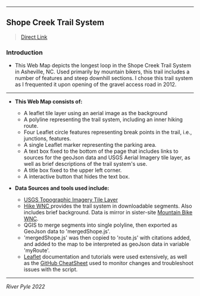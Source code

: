 

----



## Shope Creek Trail System



>[Direct Link](https://waterlevelmedium.github.io/ShopeCreek_Pyle/)


### Introduction



- This Web Map depicts the longest loop in the Shope Creek Trail System in Asheville, NC. Used primarily by mountain bikers, this trail includes a number of features and steep downhill sections. I chose this trail system as I frequented it upon opening of the gravel access road in 2012.

---------
- **This Web Map consists of:**
  - A leaflet tile layer using an aerial image as the background
  - A  polyline representing the trail system, including an inner hiking route.
  - Four Leaflet circle features representing break points in the trail, i.e., junctions, features.
  - A single Leaflet marker representing the parking area.
  - A text box fixed to the bottom of the page that includes links to sources for the geoJson data and USGS Aerial Imagery tile layer, as well as brief descriptions of the trail system's use.
  - A title box fixed to the upper left corner.
  - A interactive button that hides the text box.

- **Data Sources and tools used include:**
  - [USGS Topographic Imagery Tile Layer](https://basemap.nationalmap.gov/arcgis/rest/services/USGSImageryTopo/MapServer/tile/{z}/{y}/{x})
  - [Hike WNC ](https://www.hikewnc.info/trailheads/shope-creek/) provides the trail system in downloadable segments. Also includes brief background. Data is mirror in sister-site [Mountain Bike WNC](https://www.mtbikewnc.com/).
  - QGIS to merge segments into single polyline, then exported as GeoJson data to 'mergedShope.js'.
  - 'mergedShope.js' was then copied to 'route.js' with citations added, and added to the map to be interpreted as geoJson data in variable 'myRoute'.
  - [Leaflet](https://leafletjs.com/SlavaUkraini/) documentation and tutorials were used extensively, as well as the [GitHub CheatSheet](https://education.github.com/git-cheat-sheet-education.pdf) used to monitor changes and troubleshoot issues with the script.

-------
*River Pyle 2022*

